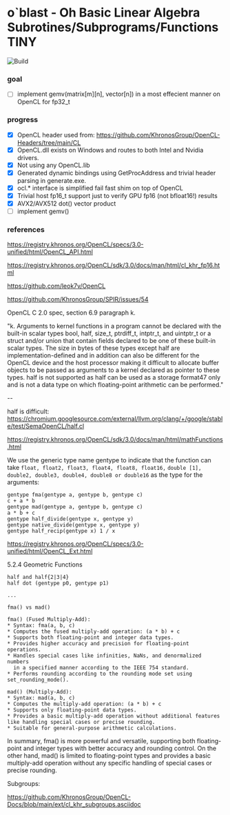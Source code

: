# o`blast - Oh Basic Linear Algebra Subrotines/Subprograms/Functions TINY

![Build](https://github.com/leok7v/oblast/workflows/build/badge.svg)

### goal

- [ ] implement gemv(matrix[m][n], vector[n]) in a most effecient manner on OpenCL for fp32_t

### progress

- [x] OpenCL header used from: 
   https://github.com/KhronosGroup/OpenCL-Headers/tree/main/CL
- [x] OpenCL.dll exists on Windows and routes to both Intel and Nvidia drivers.
- [x] Not using any OpenCL.lib
- [x] Generated dynamic bindings using GetProcAddress and trivial header parsing in generate.exe.
- [x] ocl.* interface is simplified fail fast shim on top of OpenCL
- [x] Trivial host fp16_t support just to verify GPU fp16 (not bfloat16!) results
- [x] AVX2/AVX512 dot() vector product
- [ ] implement gemv()

### references

https://registry.khronos.org/OpenCL/specs/3.0-unified/html/OpenCL_API.html

https://registry.khronos.org/OpenCL/sdk/3.0/docs/man/html/cl_khr_fp16.html

https://github.com/leok7v/OpenCL

https://github.com/KhronosGroup/SPIR/issues/54

OpenCL C 2.0 spec, section 6.9 paragraph k.

"k. Arguments to kernel functions in a program cannot be declared with the built-in scalar
types bool, half, size_t, ptrdiff_t, intptr_t, and uintptr_t or a struct
and/or union that contain fields declared to be one of these built-in scalar types. The size
in bytes of these types except half are implementation-defined and in addition can also
be different for the OpenCL device and the host processor making it difficult to allocate
buffer objects to be passed as arguments to a kernel declared as pointer to these types.
half is not supported as half can be used as a storage format47 only and is not a data
type on which floating-point arithmetic can be performed."

--

half is difficult:
https://chromium.googlesource.com/external/llvm.org/clang/+/google/stable/test/SemaOpenCL/half.cl


https://registry.khronos.org/OpenCL/sdk/3.0/docs/man/html/mathFunctions.html

We use the generic type name gentype to indicate that the function can take 
    ```float, float2, float3, float4, float8, float16,``` 
    ```double [1], double2, double3, double4, double8 or double16``` 
as the type for the arguments:

```
gentype fma(gentype a, gentype b, gentype c)
c + a * b
gentype mad(gentype a, gentype b, gentype c)
a * b + c
gentype half_divide(gentype x, gentype y)
gentype native_divide(gentype x, gentype y)
gentype half_recip(gentype x) 1 / x
```

https://registry.khronos.org/OpenCL/specs/3.0-unified/html/OpenCL_Ext.html

5.2.4 Geometric Functions
```
half and half{2|3|4}
half dot (gentype p0, gentype p1)

...

fma() vs mad()

fma() (Fused Multiply-Add):
* Syntax: fma(a, b, c)
* Computes the fused multiply-add operation: (a * b) + c
* Supports both floating-point and integer data types.
* Provides higher accuracy and precision for floating-point operations.
* Handles special cases like infinities, NaNs, and denormalized numbers 
  in a specified manner according to the IEEE 754 standard.
* Performs rounding according to the rounding mode set using set_rounding_mode().

mad() (Multiply-Add):
* Syntax: mad(a, b, c)
* Computes the multiply-add operation: (a * b) + c
* Supports only floating-point data types.
* Provides a basic multiply-add operation without additional features like handling special cases or precise rounding.
* Suitable for general-purpose arithmetic calculations.
```

In summary, fma() is more powerful and versatile, supporting both 
floating-point and integer types with better accuracy and rounding control. 
On the other hand, mad() is limited to floating-point types and provides 
a basic multiply-add operation without any specific handling of special 
cases or precise rounding.

Subgroups:

https://github.com/KhronosGroup/OpenCL-Docs/blob/main/ext/cl_khr_subgroups.asciidoc

